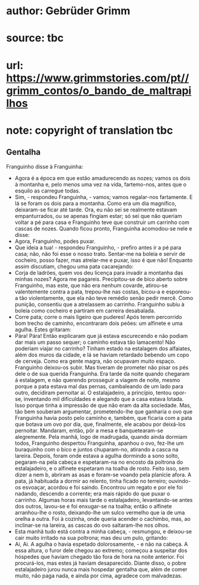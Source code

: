# author: Gebrüder Grimm
# source: tbc
# url: https://www.grimmstories.com/pt//grimm_contos/o_bando_de_maltrapilhos
# note: copyright of translation tbc

## Gentalha 

Franguinho disse à Franguinha:
- Agora é a época em que estão amadurecendo as nozes; vamos os dois à
montanha e, pelo menos uma vez na vida, fartemo-nos, antes que o esquilo
as carregue todas.
- Sim, - respondeu Franguinha, - vamos; vamos regalar-nos fartamente.
E lá se foram os dois para a montanha. Como era um dia magnífico,
deixaram-se ficar até tarde. Ora, eu não sei se realmente estavam
empanturrados, ou se apenas fingiam estar; só sei que não queriam voltar
a pé para casa e Franguinho teve que construir um carrinho com cascas de
nozes. Quando ficou pronto, Franguinha acomodou-se nele e disse:
- Agora, Franguinho, podes puxar.
- Que ideia a tua! - respondeu Franguinho, - prefiro antes ir a pé para
casa; não, não foi esse o nosso trato. Sentar-me na boleia e servir de
cocheiro, posso fazer, mas atrelar-me e puxar, isso é que não!
Enquanto assim discutiam, chegou uma pata cacarejando:
- Corja de ladrões, quem vos deu licença para invadir a montanha das
minhas nozes? Agora me pagareis.
Precipitou-se de bico aberto sobre Franguinho, mas este, que não era
nenhum covarde, atirou-se valentemente contra a pata, trepou-lhe nas
costas, bicou-a e esporeou-a tão violentamente, que ela não teve remédio
senão pedir mercê. Como punição, consentiu que a atrelassem ao carrinho.
Franguinho subiu à boleia como cocheiro e partiram em carreira
desabalada.
- Corre pata; corre o mais ligeiro que puderes!
Após terem percorrido bom trecho de caminho, encontraram dois peões: um
alfinete e uma agulha. Estes gritaram:
- Pára! Pára!
Então explicaram que já estava escurecendo e não podiam dar mais um
passo sequer; o caminho estava tão lamacento! Não poderiam viajar no
carrinho? Tinham estado na estalagem dos alfaiates, além dos muros da
cidade, e lá se haviam retardado bebendo um copo de cerveja.
Como era gente magra, não ocupavam muito espaço. Franguinho deixou-os
subir. Mas tiveram de prometer não pisar os pés dele o de sua querida
Franguinha. Era tarde da noite quando chegaram á estalagem, e não
querendo prosseguir a viagem de noite, mesmo porque a pata estava mal
das pernas, cambaleando de um lado para outro, decidiram pernoitar aí.
O estalajadeiro, a princípio, tentou opor-se, inventando mil
dificuldades e alegando que a casa estava lotada. Isso porque tinha a
impressão de que não eram da alta sociedade. Mas, tão bem souberam
argumentar, prometendo-lhe que ganharia o ovo que Franguinha havia posto
pelo caminho e, também, que ficaria com a pata que botava um ovo por
dia, que, finalmente, ele acabou por deixá-los pernoitar.
Mandaram, então, pôr a mesa e banquetearam-se alegremente. Pela manhã,
logo de madrugada, quando ainda dormiam todos, Franguinho despertou
Franguinha, apanhou o ovo, fez-lhe um buraquinho com o bico e juntos
chuparam-no, atirando a casca na lareira.
Depois, foram onde estava a agulha dormindo a sono solto, pegaram-na
pela cabeça e espetaram-na no encosto da poltrona do estalajadeiro, e o
alfinete espetaram na toalha de rosto.
Feito isso, sem dizer a nem b, abriram as asas e foram-se voando pela
planície afora. A pata, já habituada a dormir ao relento, tinha ficado
no terreiro; ouvindo-os esvoaçar, acordou e foi saindo. Encontrou um
regato e por ele foi nadando, descendo a corrente; era mais rápido do
que puxar o carrinho.
Algumas horas mais tarde o estalajadeiro, levantando-se antes dos
outros, lavou-se e foi enxugar-se na toalha; então o alfinete
arranhou-lhe o rosto, deixando-lhe um sulco vermelho que ia de uma
orelha a outra. Foi à cozinha, onde queria acender o cachimbo, mas, ao
inclinar-se na lareira, as cascas do ovo saltaram-lhe nos olhos.
- Esta manhã tudo está contra a minha cabeça, - resmungou, e deixou-se
cair muito irritado na sua poltrona; mas deu um pulo, gritando:
- Ai, Ai.
A agulha o havia espetado dolorosamente, - e não na cabeça.
A essa altura, o furor dele chegou ao extremo; começou a suspeitar dos
hóspedes que haviam chegado tão fora de hora na noite anterior. Foi
procurá-los, mas estes já haviam desaparecido.
Diante disso, o pobre estalajadeiro jurou nunca mais hospedar gentalha
que, além de comer muito, não paga nada, e ainda por cima, agradece com
malvadezas.
